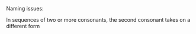Naming issues:

In sequences of two or more consonants, the second consonant takes on a different form 